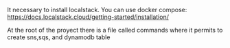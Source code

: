 It necessary to install localstack. You can use docker compose: https://docs.localstack.cloud/getting-started/installation/

At the root of the proyect there is a file called commands where it permits to create sns,sqs, and dynamodb table

